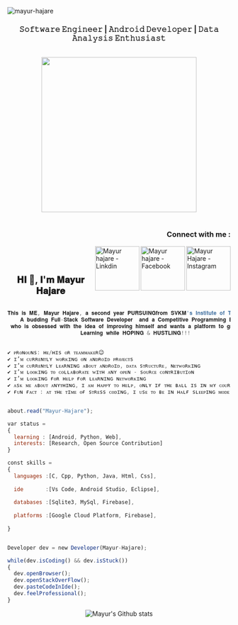 <p align="left"> <img src="https://komarev.com/ghpvc/?username=mayur-hajare" alt="mayur-hajare" /> </p>

  <p>
  <h3 align="center">𝚂𝚘𝚏𝚝𝚠𝚊𝚛𝚎 𝙴𝚗𝚐𝚒𝚗𝚎𝚎𝚛 | 𝙰𝚗𝚍𝚛𝚘𝚒𝚍 𝙳𝚎𝚟𝚎𝚕𝚘𝚙𝚎𝚛 | 𝙳𝚊𝚝𝚊 𝙰𝚗𝚊𝚕𝚢𝚜𝚒𝚜 𝙴𝚗𝚝𝚑𝚞𝚜𝚒𝚊𝚜𝚝
</h3></p>
  <p align="center">
<br><img src="https://github.com/mayur-hajare/mayur-hajare/blob/89df1e85aaf14ad8840da3b4d27ce48deab46581/yoga_dev.gif" width="350px"><br><br>
</p>
<h3 align="right">Connect with me :</h3>
<a href="https://instagram.com/mayur_hajare28">
  <img align="right" alt="Mayur Hajare - Instagram" width="100px" src="https://img.shields.io/badge/instagram-%23E4405F.svg?&style=for-the-badge&logo=instagram&logoColor=white"/>
</a>
<a href="https://www.facebook.com/mayur.hajare.102">
  <img align="right" alt="Mayur hajare - Facebook" width="100px" src="https://img.shields.io/badge/linkedin-%230077B5.svg?&style=for-the-badge&logo=linkedin&logoColor=white"/>
</a>
<a href="https://www.linkedin.com/in/mayur-hajare-6583611b3/">
  <img align="right" alt="Mayur hajare - Linkdin" width="100px" src="https://img.shields.io/badge/gmail-%23D14836.svg?&style=for-the-badge&logo=gmail&logoColor=white"/>
</a>
<br/>
<br/>
<h2 align="center">𝐇𝐈 👋, 𝐈'𝐦 𝐌𝐚𝐲𝐮𝐫 𝐇𝐚𝐣𝐚𝐫𝐞 </h1>


```js

𝐓𝐡𝐢𝐬 𝐢𝐬 𝐌𝐄, 𝐌𝐚𝐲𝐮𝐫 𝐇𝐚𝐣𝐚𝐫𝐞, 𝐚 𝐬𝐞𝐜𝐨𝐧𝐝 𝐲𝐞𝐚𝐫 𝐏𝐔𝐑𝐒𝐔𝐈𝐍𝐆𝐟𝐫𝐨𝐦 𝐒𝐕𝐊𝐌'𝐬 𝐈𝐧𝐬𝐭𝐢𝐭𝐮𝐭𝐞 𝐨𝐟 𝐓𝐞𝐜𝐡𝐧𝐨𝐥𝐨𝐠𝐲,𝐃𝐡𝐮𝐥𝐞 👨‍🎓.
    𝐀 𝐛𝐮𝐝𝐝𝐢𝐧𝐠 𝐅𝐮𝐥𝐥-𝐒𝐭𝐚𝐜𝐤 𝐒𝐨𝐟𝐭𝐰𝐚𝐫𝐞 𝐃𝐞𝐯𝐞𝐥𝐨𝐩𝐞𝐫  𝐚𝐧𝐝 𝐚 𝐂𝐨𝐦𝐩𝐞𝐭𝐢𝐭𝐢𝐯𝐞 𝐏𝐫𝐨𝐠𝐫𝐚𝐦𝐦𝐢𝐧𝐠 𝐄𝐧𝐭𝐡𝐮𝐬𝐢𝐚𝐬𝐭,
 𝐰𝐡𝐨 𝐢𝐬 𝐨𝐛𝐬𝐞𝐬𝐬𝐞𝐝 𝐰𝐢𝐭𝐡 𝐭𝐡𝐞 𝐢𝐝𝐞𝐚 𝐨𝐟 𝐢𝐦𝐩𝐫𝐨𝐯𝐢𝐧𝐠 𝐡𝐢𝐦𝐬𝐞𝐥𝐟 𝐚𝐧𝐝 𝐰𝐚𝐧𝐭𝐬 𝐚 𝐩𝐥𝐚𝐭𝐟𝐨𝐫𝐦 𝐭𝐨 𝐠𝐫𝐨𝐰 𝐚𝐧𝐝 𝐞𝐱𝐜𝐞𝐥.
                       𝐋𝐞𝐚𝐫𝐧𝐢𝐧𝐠 𝐰𝐡𝐢𝐥𝐞 𝐇𝐎𝐏𝐈𝐍𝐆 & 𝐇𝐔𝐒𝐓𝐋𝐈𝐍𝐆!!!

                           
✔ ᴘʀᴏɴᴏᴜɴs: ʜᴇ/ʜɪs ᴏʀ ᴛᴇᴀᴍᴍᴀᴋᴇʀ😉 
✔ ɪ’ᴍ ᴄᴜʀʀᴇɴᴛʟʏ ᴡᴏʀᴋɪɴɢ ᴏɴ ᴀɴᴅʀᴏɪᴅ ᴘʀᴏᴊᴇᴄᴛs 
✔ ɪ’ᴍ ᴄᴜʀʀᴇɴᴛʟʏ ʟᴇᴀʀɴɪɴɢ ᴀʙᴏᴜᴛ ᴀɴᴅʀᴏɪᴅ, ᴅᴀᴛᴀ sᴛʀᴜᴄᴛᴜʀᴇ, ɴᴇᴛᴡᴏʀᴋɪɴɢ 
✔ ɪ’ᴍ ʟᴏᴏᴋɪɴɢ ᴛᴏ ᴄᴏʟʟᴀʙᴏʀᴀᴛᴇ ᴡɪᴛʜ ᴀɴʏ ᴏᴘᴇɴ - sᴏᴜʀᴄᴇ ᴄᴏɴᴛʀɪʙᴜᴛɪᴏɴ
✔ ɪ’ᴍ ʟᴏᴏᴋɪɴɢ ғᴏʀ ʜᴇʟᴘ ғᴏʀ ʟᴇᴀʀɴɪɴɢ ɴᴇᴛᴡᴏʀᴋɪɴɢ 
✔ ᴀsᴋ ᴍᴇ ᴀʙᴏᴜᴛ ᴀɴʏᴛʜɪɴɢ, ɪ ᴀᴍ ʜᴀᴘᴘʏ ᴛᴏ ʜᴇʟᴘ, ᴏɴʟʏ ɪғ ᴛʜᴇ ʙᴀʟʟ ɪs ɪɴ ᴍʏ ᴄᴏᴜʀᴛ!😉 
✔ ғᴜɴ ғᴀᴄᴛ : ᴀᴛ ᴛʜᴇ ᴛɪᴍᴇ ᴏғ sᴛʀᴇss ᴄᴏᴅɪɴɢ, ɪ ᴜsᴇ ᴛᴏ ʙᴇ ɪɴ ʜᴀʟғ sʟᴇᴇᴘɪɴɢ ᴍᴏᴅᴇ


about.read("Mayur-Hajare");

𝚟𝚊𝚛 𝚜𝚝𝚊𝚝𝚞𝚜 = 
{ 
  𝚕𝚎𝚊𝚛𝚗𝚒𝚗𝚐 : [𝙰𝚗𝚍𝚛𝚘𝚒𝚍, 𝙿𝚢𝚝𝚑𝚘𝚗, 𝚆𝚎𝚋],
  𝚒𝚗𝚝𝚎𝚛𝚎𝚜𝚝𝚜: [𝚁𝚎𝚜𝚎𝚊𝚛𝚌𝚑, 𝙾𝚙𝚎𝚗 𝚂𝚘𝚞𝚛𝚌𝚎 𝙲𝚘𝚗𝚝𝚛𝚒𝚋𝚞𝚝𝚒𝚘𝚗]
}

𝚌𝚘𝚗𝚜𝚝 𝚜𝚔𝚒𝚕𝚕𝚜 = 
{
  𝚕𝚊𝚗𝚐𝚞𝚊𝚐𝚎𝚜 :[𝙲, 𝙲𝚙𝚙, 𝙿𝚢𝚝𝚑𝚘𝚗, 𝙹𝚊𝚟𝚊, 𝙷𝚝𝚖𝚕, 𝙲𝚜𝚜],
  
  𝚒𝚍𝚎       :[𝚅𝚜 𝙲𝚘𝚍𝚎, 𝙰𝚗𝚍𝚛𝚘𝚒𝚍 𝚂𝚝𝚞𝚍𝚒𝚘, 𝙴𝚌𝚕𝚒𝚙𝚜𝚎],
      
  𝚍𝚊𝚝𝚊𝚋𝚊𝚜𝚎𝚜 :[𝚂𝚚𝚕𝚒𝚝𝚎𝟹, 𝙼𝚢𝚂𝚚𝚕, 𝙵𝚒𝚛𝚎𝚋𝚊𝚜𝚎],
  
  𝚙𝚕𝚊𝚝𝚏𝚘𝚛𝚖𝚜 :[𝙶𝚘𝚘𝚐𝚕𝚎 𝙲𝚕𝚘𝚞𝚍 𝙿𝚕𝚊𝚝𝚏𝚘𝚛𝚖, 𝙵𝚒𝚛𝚎𝚋𝚊𝚜𝚎],
  
}


𝙳𝚎𝚟𝚎𝚕𝚘𝚙𝚎𝚛 𝚍𝚎𝚟 = 𝚗𝚎𝚠 𝙳𝚎𝚟𝚎𝚕𝚘𝚙𝚎𝚛(𝙼𝚊𝚢𝚞𝚛-𝙷𝚊𝚓𝚊𝚛𝚎);

𝚠𝚑𝚒𝚕𝚎(𝚍𝚎𝚟.𝚒𝚜𝙲𝚘𝚍𝚒𝚗𝚐() && 𝚍𝚎𝚟.𝚒𝚜𝚂𝚝𝚞𝚌𝚔())  
{
  𝚍𝚎𝚟.𝚘𝚙𝚎𝚗𝙱𝚛𝚘𝚠𝚜𝚎𝚛();
  𝚍𝚎𝚟.𝚘𝚙𝚎𝚗𝚂𝚝𝚊𝚌𝚔𝙾𝚟𝚎𝚛𝙵𝚕𝚘𝚠();
  𝚍𝚎𝚟.𝚙𝚊𝚜𝚝𝚎𝙲𝚘𝚍𝚎𝙸𝚗𝙸𝚍𝚎();
  𝚍𝚎𝚟.𝚏𝚎𝚎𝚕𝙿𝚛𝚘𝚏𝚎𝚜𝚜𝚒𝚘𝚗𝚊𝚕();
}

```
</center>
  <p align="center">
   <img src="https://github-readme-stats.vercel.app/api?username=mayur-hajare&show_icons=true&border=true&count_private=true" alt="Mayur's Github stats" align="center">
</p>
<br>


